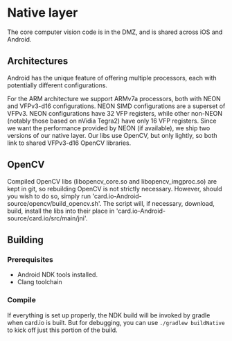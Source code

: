 # Native layer

The core computer vision code is in the DMZ, and is shared across iOS and Android.

## Architectures

Android has the unique feature of offering multiple processors, each with potentially different configurations. 

For the ARM architecture we support ARMv7a processors, both with NEON and VFPv3-d16 configurations. NEON SIMD configurations are a superset of VFPv3. NEON configurations have 32 VFP registers, while other non-NEON (notably those based on nVidia Tegra2) have only 16 VFP registers. Since we want the performance provided by NEON (if available), we ship two versions of our native layer. Our libs use OpenCV, but only lightly, so both link to shared VFPv3-d16 OpenCV libraries.

## OpenCV

Compiled OpenCV libs (libopencv_core.so and libopencv_imgproc.so) are kept in git, so rebuilding OpenCV is not strictly necessary. However, should you wish to do so, simply run 'card.io-Android-source/opencv/build_opencv.sh'. The script will, if necessary, download, build, install the libs into their place in 'card.io-Android-source/card.io/src/main/jni'.

## Building

### Prerequisites

- Android NDK tools installed.
- Clang toolchain

### Compile

If everything is set up properly, the NDK build will be invoked by gradle when card.io is built. But for debugging, you can use `./gradlew buildNative` to kick off just this portion of the build.
